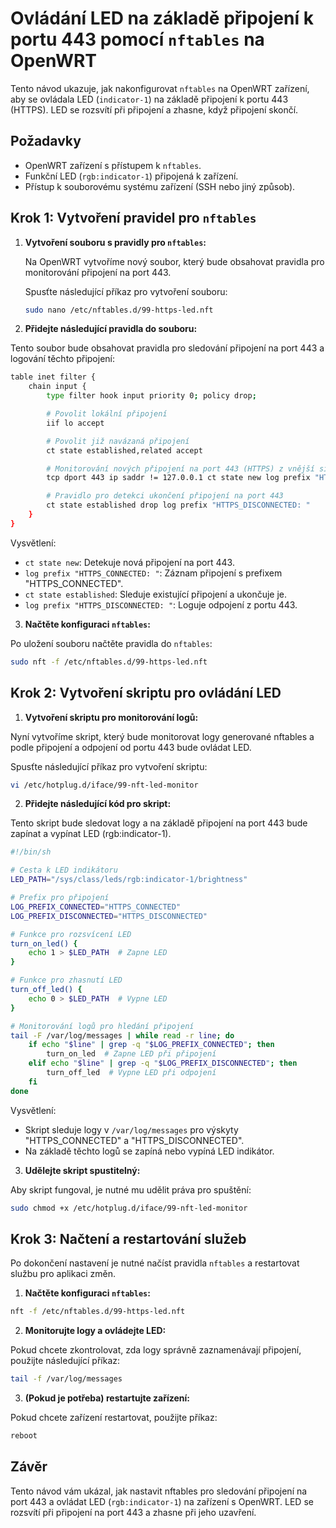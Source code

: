 # Ovládání LED na základě připojení k portu 443 pomocí `nftables` na OpenWRT

Tento návod ukazuje, jak nakonfigurovat `nftables` na OpenWRT zařízení, aby se ovládala LED (`indicator-1`) na základě připojení k portu 443 (HTTPS). LED se rozsvítí při připojení a zhasne, když připojení skončí.

## Požadavky

- OpenWRT zařízení s přístupem k `nftables`.
- Funkční LED (`rgb:indicator-1`) připojená k zařízení.
- Přístup k souborovému systému zařízení (SSH nebo jiný způsob).

## Krok 1: Vytvoření pravidel pro `nftables`

1. **Vytvoření souboru s pravidly pro `nftables`:**

   Na OpenWRT vytvoříme nový soubor, který bude obsahovat pravidla pro monitorování připojení na port 443.

   Spusťte následující příkaz pro vytvoření souboru:

   ```bash
   sudo nano /etc/nftables.d/99-https-led.nft
   
2. **Přidejte následující pravidla do souboru:**

Tento soubor bude obsahovat pravidla pro sledování připojení na port 443 a logování těchto připojení:

```bash
table inet filter {
    chain input {
        type filter hook input priority 0; policy drop;

        # Povolit lokální připojení
        iif lo accept

        # Povolit již navázaná připojení
        ct state established,related accept

        # Monitorování nových připojení na port 443 (HTTPS) z vnější sítě
        tcp dport 443 ip saddr != 127.0.0.1 ct state new log prefix "HTTPS_CONNECTED: " accept

        # Pravidlo pro detekci ukončení připojení na port 443
        ct state established drop log prefix "HTTPS_DISCONNECTED: "
    }
}
```
Vysvětlení:
*   `ct state new`: Detekuje nová připojení na port 443.
*   `log prefix "HTTPS_CONNECTED: "`: Záznam připojení s prefixem "HTTPS_CONNECTED".
*   `ct state established`: Sleduje existující připojení a ukončuje je.
*   `log prefix "HTTPS_DISCONNECTED: "`: Loguje odpojení z portu 443.

3. **Načtěte konfiguraci `nftables`:**

Po uložení souboru načtěte pravidla do `nftables`:

```bash
sudo nft -f /etc/nftables.d/99-https-led.nft
```
## Krok 2: Vytvoření skriptu pro ovládání LED 

1. **Vytvoření skriptu pro monitorování logů:**

Nyní vytvoříme skript, který bude monitorovat logy generované nftables a podle připojení a odpojení od portu 443 bude ovládat LED.

Spusťte následující příkaz pro vytvoření skriptu:

```bash
vi /etc/hotplug.d/iface/99-nft-led-monitor
```

2. **Přidejte následující kód pro skript:**

Tento skript bude sledovat logy a na základě připojení na port 443 bude zapínat a vypínat LED (rgb:indicator-1).

```bash
#!/bin/sh

# Cesta k LED indikátoru
LED_PATH="/sys/class/leds/rgb:indicator-1/brightness"

# Prefix pro připojení
LOG_PREFIX_CONNECTED="HTTPS_CONNECTED"
LOG_PREFIX_DISCONNECTED="HTTPS_DISCONNECTED"

# Funkce pro rozsvícení LED
turn_on_led() {
    echo 1 > $LED_PATH  # Zapne LED
}

# Funkce pro zhasnutí LED
turn_off_led() {
    echo 0 > $LED_PATH  # Vypne LED
}

# Monitorování logů pro hledání připojení
tail -F /var/log/messages | while read -r line; do
    if echo "$line" | grep -q "$LOG_PREFIX_CONNECTED"; then
        turn_on_led  # Zapne LED při připojení
    elif echo "$line" | grep -q "$LOG_PREFIX_DISCONNECTED"; then
        turn_off_led  # Vypne LED při odpojení
    fi
done
```
Vysvětlení:

*   Skript sleduje logy v `/var/log/messages` pro výskyty "HTTPS_CONNECTED" a "HTTPS_DISCONNECTED".
*   Na základě těchto logů se zapíná nebo vypíná LED indikátor.

3. **Udělejte skript spustitelný:**

Aby skript fungoval, je nutné mu udělit práva pro spuštění:

```bash
sudo chmod +x /etc/hotplug.d/iface/99-nft-led-monitor
```

## Krok 3: Načtení a restartování služeb

Po dokončení nastavení je nutné načíst pravidla `nftables` a restartovat službu pro aplikaci změn.

1. **Načtěte konfiguraci `nftables`:**

```bash
nft -f /etc/nftables.d/99-https-led.nft
```

2. **Monitorujte logy a ovládejte LED:**

Pokud chcete zkontrolovat, zda logy správně zaznamenávají připojení, použijte následující příkaz:

```bash
tail -f /var/log/messages
```

3. **(Pokud je potřeba) restartujte zařízení:**

Pokud chcete zařízení restartovat, použijte příkaz:

```bash
reboot
```

## Závěr

Tento návod vám ukázal, jak nastavit nftables pro sledování připojení na port 443 a ovládat LED (`rgb:indicator-1`) na zařízení s OpenWRT. LED se rozsvítí při připojení na port 443 a zhasne při jeho uzavření.

